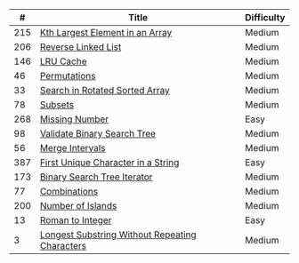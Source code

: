 |#|Title|Difficulty|
|---|-----|----------|
|215|[Kth Largest Element in an Array](https://leetcode.com/problems/kth-largest-element-in-an-array/)|Medium|
|206|[Reverse Linked List](https://leetcode.com/problems/reverse-linked-list/)|Medium|
|146|[LRU Cache](https://leetcode.com/problems/lru-cache/)|Medium|
|46|[Permutations](https://leetcode.com/problems/permutations/)|Medium|
|33|[Search in Rotated Sorted Array](https://leetcode.com/problems/search-in-rotated-sorted-array/)|Medium|
|78|[Subsets](https://leetcode.com/problems/subsets/)|Medium|
|268|[Missing Number](https://leetcode.com/problems/missing-number/)|Easy|
|98|[Validate Binary Search Tree](https://leetcode.com/problems/validate-binary-search-tree/)|Medium|
|56|[Merge Intervals](https://leetcode.com/problems/merge-intervals/)|Medium|
|387|[First Unique Character in a String](https://leetcode.com/problems/first-unique-character-in-a-string/)|Easy|
|173|[Binary Search Tree Iterator](https://leetcode.com/problems/binary-search-tree-iterator/)|Medium|
|77|[Combinations](https://leetcode.com/problems/combinations/)|Medium|
|200|[Number of Islands](https://leetcode.com/problems/number-of-islands/)|Medium|
|13|[Roman to Integer](https://leetcode.com/problems/roman-to-integer/)|Easy|
|3|[Longest Substring Without Repeating Characters](https://leetcode.com/problems/longest-substring-without-repeating-characters/)|Medium|
